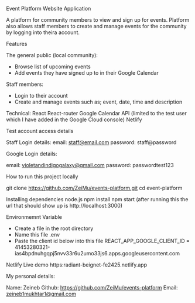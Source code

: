 Event Platform Website Application

A platform for community members to view and sign up for events. Platform also allows staff members to create and manage events for the community by logging into theira account.

Features

The general public (local community):

- Browse list of upcoming events
- Add events they have signed up to in their Google Calendar

Staff members:

- Login to their account
- Create and manage events such as; event, date, time and description

Technical:
React
React-router
Google Calendar API (limited to the test user which I have added in the Google Cloud console)
Netlify

Test account access details

Staff Login details:
email: staff@email.com
password: staff@password

Google Login details:

email: violetandindigogalaxy@gmail.com
password: passwordtest123

How to run this project locally

git clone https://github.com/ZeiMu/events-platform.git
cd event-platform

Installing dependencies
node.js
npm install
npm start (after running this the url that should show up is http://localhost:3000)

Environmemnt Variable

- Create a file in the root directory
- Name this file .env
- Paste the client id below into this file
  REACT_APP_GOOGLE_CLIENT_ID = 41453280321-ias4bpdnuhgqpj5nvv33r6u2umo33js6.apps.googleusercontent.com

Netlify Live demo
https:radiant-beignet-fe2425.netlify.app

My personal details:

Name: Zeineb
Github: https://github.com/ZeiMu/events-platform
Email: zeineb1mukhtar1@gmail.com

